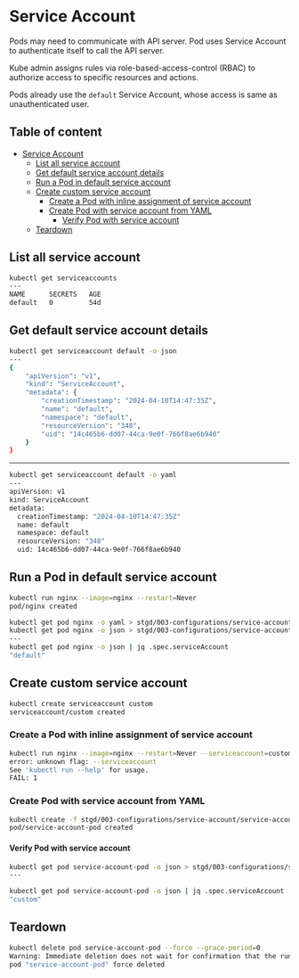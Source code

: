 # Service Account

Pods may need to communicate with API server. Pod uses Service Account to authenticate itself to call the API server.

Kube admin assigns rules via role-based-access-control (RBAC) to authorize access to specific resources and actions.

Pods already use the `default` Service Account, whose access is same as unauthenticated user.

## Table of content  <!-- omit in toc -->

- [Service Account](#service-account)
  - [List all service account](#list-all-service-account)
  - [Get default service account details](#get-default-service-account-details)
  - [Run a Pod in default service account](#run-a-pod-in-default-service-account)
  - [Create custom service account](#create-custom-service-account)
    - [Create a Pod with inline assignment of service account](#create-a-pod-with-inline-assignment-of-service-account)
    - [Create Pod with service account from YAML](#create-pod-with-service-account-from-yaml)
      - [Verify Pod with service account](#verify-pod-with-service-account)
  - [Teardown](#teardown)

## List all service account

```bash
kubectl get serviceaccounts
---
NAME      SECRETS   AGE
default   0         54d
```

## Get default service account details

```bash
kubectl get serviceaccount default -o json
---
{
    "apiVersion": "v1",
    "kind": "ServiceAccount",
    "metadata": {
        "creationTimestamp": "2024-04-10T14:47:35Z",
        "name": "default",
        "namespace": "default",
        "resourceVersion": "348",
        "uid": "14c465b6-dd07-44ca-9e0f-766f8ae6b940"
    }
}
```

---

```bash
kubectl get serviceaccount default -o yaml
---
apiVersion: v1
kind: ServiceAccount
metadata:
  creationTimestamp: "2024-04-10T14:47:35Z"
  name: default
  namespace: default
  resourceVersion: "348"
  uid: 14c465b6-dd07-44ca-9e0f-766f8ae6b940
```

## Run a Pod in default service account

```bash
kubectl run nginx --image=nginx --restart=Never
pod/nginx created
```

```bash
kubectl get pod nginx -o yaml > stgd/003-configurations/service-account/nginx-pod-dump.yaml
kubectl get pod nginx -o json > stgd/003-configurations/service-account/nginx-pod-dump.json
---
kubectl get pod nginx -o json | jq .spec.serviceAccount
"default"
```

## Create custom service account

```bash
kubectl create serviceaccount custom
serviceaccount/custom created
```

### Create a Pod with inline assignment of service account

```bash
kubectl run nginx --image=nginx --restart=Never --serviceaccount=custom
error: unknown flag: --serviceaccount
See 'kubectl run --help' for usage.
FAIL: 1
```

### Create Pod with service account from YAML

```bash
kubectl create -f stgd/003-configurations/service-account/service-account-pod.yaml
pod/service-account-pod created
```

#### Verify Pod with service account

```bash
kubectl get pod service-account-pod -o json > stgd/003-configurations/service-account/service-account-pod-details.json
---

kubectl get pod service-account-pod -o json | jq .spec.serviceAccount
"custom"
```


## Teardown

```bash
kubectl delete pod service-account-pod --force --grace-period=0
Warning: Immediate deletion does not wait for confirmation that the running resource has been terminated. The resource may continue to run on the cluster indefinitely.
pod "service-account-pod" force deleted
```
